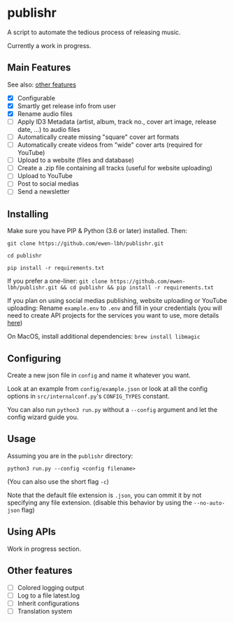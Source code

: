 # publishr
A script to automate the tedious process of releasing music.

Currently a work in progress.

## Main Features
See also: [other features](#Other-features)
- [x] Configurable
- [x] Smartly get release info from user
- [x] Rename audio files
- [ ] Apply ID3 Metadata (artist, album, track no., cover art image, release date, ...) to audio files
- [ ] Automatically create missing "square" cover art formats
- [ ] Automatically create videos from "wide" cover arts (required for YouTube)
- [ ] Upload to a website (files and database)
- [ ] Create a .zip file containing all tracks (useful for website uploading)
- [ ] Upload to YouTube
- [ ] Post to social medias
- [ ] Send a newsletter  

## Installing
Make sure you have PIP & Python (3.6 or later) installed. Then:

`git clone https://github.com/ewen-lbh/publishr.git`

`cd publishr`

`pip install -r requirements.txt`

If you prefer a one-liner: `git clone https://github.com/ewen-lbh/publishr.git && cd publishr && pip install -r requirements.txt`

If you plan on using social medias publishing, website uploading or YouTube uploading:
Rename `example.env` to `.env` and fill in your credentials
(you will need to create API projects for the services you want to use, more details [here](#Using-APIs))

On MacOS, install additional dependencies:
`brew install libmagic`

## Configuring
Create a new json file in `config` and name it whatever you want.

Look at an example from `config/example.json` or look at all the config options in `src/internalconf.py`'s `CONFIG_TYPES` constant.

You can also run `python3 run.py` without a `--config` argument and let the config wizard guide you.

## Usage
Assuming you are in the `publishr` directory:

`python3 run.py --config <config filename>`

(You can also use the short flag `-c`)

Note that the default file extension is `.json`, you can ommit it by
not specifying any file extension. (disable this behavior by using the `--no-auto-json` flag)
## Using APIs
Work in progress section.
 
## Other features
- [ ] Colored logging output
- [ ] Log to a file latest.log
- [ ] Inherit configurations
- [ ] Translation system
